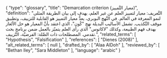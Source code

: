 {
    "type": "glossary",
    "title": "Demarcation criterion (معيار التَّمييز)",
    "definition": "التَّعريف: معيار لتمييز العلم عن غير العلم، يهدف إلى بيان الطريقة المثلى لنمو المعرفة في العالم. في النَّهج البوبري، يعدُّ معيار التمييز هو القابلية للتزييف، وتطبيق موقف التَّكذيب. تشمل الأساليب البديلة نهج \"كُون\"، الذي اعتقد بأنَّ المعيار هو حل الألغاز بهدف فهم الطبيعة، وكذلك \"لاكاتوس\" الذي رأى العلم يتميّز بالعمل ضمن برنامج بحث تقدمي. المصطلحات ذات الصِّلة: الفرضيَّة، التَّزييف.",
    "related_terms": [
        "Hypothesis",
        "Falsification"
    ],
    "references": [
        "Dienes (2008)"
    ],
    "alt_related_terms": [
        null
    ],
    "drafted_by": [
        "Alaa AlDoh"
    ],
    "reviewed_by": [
        "Bethan Iley",
        "Sara Middleton"
    ],
    "language": "arabic"
}